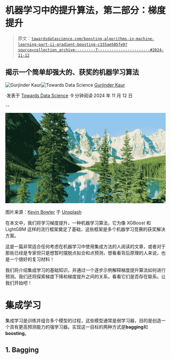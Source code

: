 # 机器学习中的提升算法，第二部分：梯度提升

> 原文：[`towardsdatascience.com/boosting-algorithms-in-machine-learning-part-ii-gradient-boosting-c155ae505fe9?source=collection_archive---------7-----------------------#2024-11-12`](https://towardsdatascience.com/boosting-algorithms-in-machine-learning-part-ii-gradient-boosting-c155ae505fe9?source=collection_archive---------7-----------------------#2024-11-12)

## 揭示一个简单却强大的、获奖的机器学习算法

[](https://medium.com/@gurjinderkaur95?source=post_page---byline--c155ae505fe9--------------------------------)![Gurjinder Kaur](https://medium.com/@gurjinderkaur95?source=post_page---byline--c155ae505fe9--------------------------------)[](https://towardsdatascience.com/?source=post_page---byline--c155ae505fe9--------------------------------)![Towards Data Science](https://towardsdatascience.com/?source=post_page---byline--c155ae505fe9--------------------------------) [Gurjinder Kaur](https://medium.com/@gurjinderkaur95?source=post_page---byline--c155ae505fe9--------------------------------)

·发表于 [Towards Data Science](https://towardsdatascience.com/?source=post_page---byline--c155ae505fe9--------------------------------) ·9 分钟阅读·2024 年 11 月 12 日

--

![](img/d9936a3e2b9a8b9c9e9776a9118b0af1.png)

图片来源：[Kevin Bowler](https://unsplash.com/@kdbowler?utm_source=medium&utm_medium=referral) 于 [Unsplash](https://unsplash.com/?utm_source=medium&utm_medium=referral)

在本文中，我们将学习梯度提升，一种机器学习算法，它为像 XGBoost 和 LightGBM 这样的流行框架奠定了基础，这些框架是多个机器学习竞赛的获奖解决方案。

这是一篇非常适合任何考虑在机器学习中使用集成方法的人阅读的文章，或者对于那些已经是专家但只是想暂时摆脱点拟合和点预测，想看看背后原理的人来说，也是一个很好的复习材料！

我们将介绍集成学习的基础知识，并通过一个逐步示例解释梯度提升算法如何进行预测。我们还将探索梯度下降和梯度提升之间的关系，看看它们是否存在联系。让我们开始吧！

# 集成学习

集成学习是训练并组合多个模型的过程，这些模型通常是弱学习器，目的是创造一个具有更高预测能力的强学习器。实现这一目标的两种方式是**bagging**和**boosting**。

## 1\. Bagging
